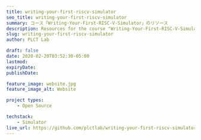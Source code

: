 ```yaml
---
title: writing-your-first-riscv-simulator
seo_title: writing-your-first-riscv-simulator
summary: コース「Writing-Your-First-RISC-V-Simulator」のリソース
description: Resources for the course "Writing-Your-First-RISC-V-Simulator
slug: writing-your-first-riscv-simulator
author: PLCT Lab

draft: false
date: 2020-02-20T03:52:30-05:00
lastmod: 
expiryDate: 
publishDate: 

feature_image: website.jpg
feature_image_alt: Website

project types: 
    - Open Source

techstack:
    - Simulator
live_url: https://github.com/plctlab/writing-your-first-riscv-simulator
---
```


